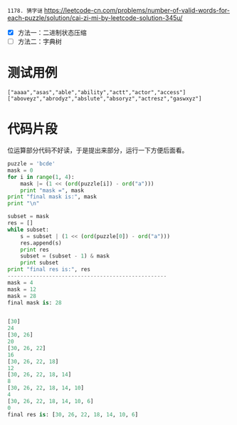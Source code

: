 
`1178. 猜字谜` https://leetcode-cn.com/problems/number-of-valid-words-for-each-puzzle/solution/cai-zi-mi-by-leetcode-solution-345u/
- [x] 方法一：二进制状态压缩
- [ ] 方法二：字典树

# 测试用例

```
["aaaa","asas","able","ability","actt","actor","access"]
["aboveyz","abrodyz","abslute","absoryz","actresz","gaswxyz"]
```

# 代码片段

位运算部分代码不好读，于是提出来部分，运行一下方便后面看。

```py
puzzle = 'bcde'
mask = 0
for i in range(1, 4):
    mask |= (1 << (ord(puzzle[i]) - ord("a")))
    print "mask =", mask
print "final mask is:", mask
print "\n"

subset = mask
res = []
while subset:
    s = subset | (1 << (ord(puzzle[0]) - ord("a")))
    res.append(s)
    print res
    subset = (subset - 1) & mask
    print subset
print "final res is:", res
--------------------------------------------------
mask = 4
mask = 12
mask = 28
final mask is: 28


[30]
24
[30, 26]
20
[30, 26, 22]
16
[30, 26, 22, 18]
12
[30, 26, 22, 18, 14]
8
[30, 26, 22, 18, 14, 10]
4
[30, 26, 22, 18, 14, 10, 6]
0
final res is: [30, 26, 22, 18, 14, 10, 6]
```
